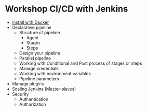 # Workshop CI/CD with Jenkins
* [Install with Docker](https://github.com/up1/workshop-ci-cd-with-jenkins/tree/main/workshop/install](https://github.com/warozz/jenkins-pipeline-demo/tree/main/install))
* Declarative pipeline
  * Structure of pipeline
    * Agent
    * Stages
    * Steps
  * Design your pipeline
  * Parallel pipeline
  * Working with Conditional and Post process of stages or steps
  * Manage credentials
  * Working with environment variables
  * Pipeline parameters
* Manage plugins
* Scaling Jenkins (Master-slaves)
* Security
  * Authentication
  * Authorization
